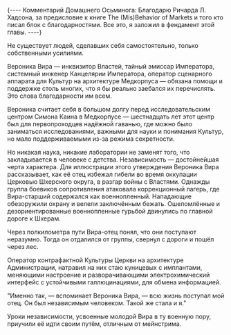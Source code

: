 {----
Комментарий Домашнего Осьминога: Благодарю Ричарда Л. Хадсона, за предисловие к книге The (Mis)Behavior of Markets и того кто писал блок с благодарностями. Все это, я заложил в фендамент этой главы.
----}

Не существует людей, сделавших себя самостоятельно, только собственными усилиями.

Вероника Вира — инквизитор Властей, тайный эмиссар Императора, системный инженер Канцелярии Императора, оператор сценарного аппарата для Культур на архитектуре Медкорпуса — обязана помощи и поддержке столь многих, что я бы реально заебался их перечислять. Это слова благодарности им всем.

Вероника считает себя в большом долгу перед исследовательским центром Симона Каина в Медкорпусе — шестнадцать лет этот центр был для первопроходцев надёжной гаванью, где можно было заниматься исследованиями, важными для науки и понимания Культур, но мало поддерживаемыми из-за режима секретности.

Но никакая наука, никакие лаборатории не заменят того, что закладывается в человеке с детства. Независимость — достойнейшая черта характера. Для иллюстрации этого утверждения Вероника Вира рассказывает, как её отец избежал гибели во время оккупации Церковью Шхерского округа, в разгар войны с Властями. Однажды группа боевиков сопротивления атаковала коррекционный лагерь, где Вира-старший содержался как военнопленный. Нападающие обезоружили охрану и велели заключённым бежать. Ошеломлённые и дезориентированные военнопленные гурьбой двинулись по главной дороге к Шхерам.

Через полкилометра пути Вира-отец понял, что они поступают неразумно. Тогда он отдалился от группы, свернул с дороги и пошёл через лес.

Оператор контрафактной Культуры Церкви на архитектуре Администрации, натравил на них стаю куницевых с имплантами, меняющими настроение и разворачивающими электрохимический интерфейс с устойчивыми галлюцинациями, для обмена информацией.

"Именно так, — вспоминает Вероника Вира, — всю жизнь поступал мой отец. Он был независимым человеком. Такой же стала и я."

Уроки независимости, усвоенные молодой Вира в ту военную пору, приучили её идти своим путём, отличным от мейнстрима.

